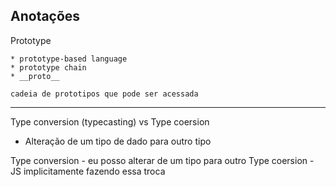 ## Anotações

 Prototype

    * prototype-based language
    * prototype chain
    * __proto__
    
    cadeia de prototipos que pode ser acessada
------------    

Type conversion (typecasting) vs Type coersion

* Alteração de um tipo de dado para outro tipo 

Type conversion  - eu posso alterar de um tipo para outro
Type coersion - JS implicitamente fazendo essa troca


